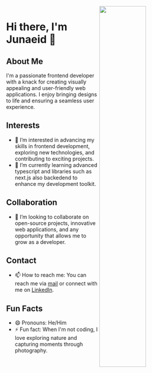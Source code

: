 
<picture>
    <source media="(prefers-color-scheme: dark)" srcset="https://github-readme-stats.vercel.app/api?username=junaeid11&show_icons=true&theme=radical&count_private=true
">
    <img align="right" width="50%" src="https://github-readme-stats-ouuan.vercel.app/api?username=ouuan&show_icons=true">
</picture>

 
 # Hi there, I'm Junaeid 👋

## About Me
I'm a passionate frontend developer with a knack for creating visually appealing and user-friendly web applications. I enjoy bringing designs to life and ensuring a seamless user experience.

## Interests
- 👀 I’m interested in advancing my skills in frontend development, exploring new technologies, and contributing to exciting projects.
- 🌱 I’m currently learning advanced typescript  and libraries such as next.js also backedend to enhance my development toolkit.

## Collaboration
- 💞️ I’m looking to collaborate on open-source projects, innovative web applications, and any opportunity that allows me to grow as a developer.

## Contact
- 📫 How to reach me: You can reach me via [mail](mailto:junaeidahmed979@gmail.com) or connect with me on [LinkedIn](https://www.linkedin.com).

## Fun Facts
- 😄 Pronouns: He/Him
- ⚡ Fun fact: When I'm not coding, I love exploring nature and capturing moments through photography.

<!---
Junaeid11/Junaeid11 is a ✨ special ✨ repository because its `README.md` (this file) appears on your GitHub profile.
You can click the Preview link to take a look at your changes.
--->
